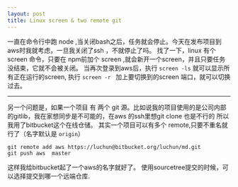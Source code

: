 ```yaml
---
layout: post
title: Linux screen & two remote git
---
```


一直在命令行中跑 node ,当关闭bash之后，任务就会停止。今天在发布项目到 aws时我就考虑，一旦我关闭了ssh ，不就停止了吗。
找了一下，linux 有个 screen 命令，只要在 npm前加个 screen ,就会新开一个screen，并且只要任务没结束，它就不会被关闭。
当再次登录到aws后，执行 `screen -ls` 就可以显示所有正在运行的screen, 执行 `screen -r ` 加上要切换到的screen 端口，就可以切换过去。
 <!-- more -->
 
---

 另一个问题是，如果一个项目 有 两个 git 源。比如说我的项目使用的是公司内部的gitlib，我在家想同步是不可能的，在aws 的ssh里想git clone 也是不行的
 所以我用了bitbucket这个在线仓储。
 其实一个项目可以有多个 remote,只要不重名就行了（名字默认是 `origin`）
    
    git remote add aws https://luchun@bitbucket.org/luchun/md.git
    git push aws  master 
 
 这样我给bitbucket起了一个aws的名字就好了。
 使用sourcetree提交的时候，可以选择提交到哪一个远端仓库.
    
 

	